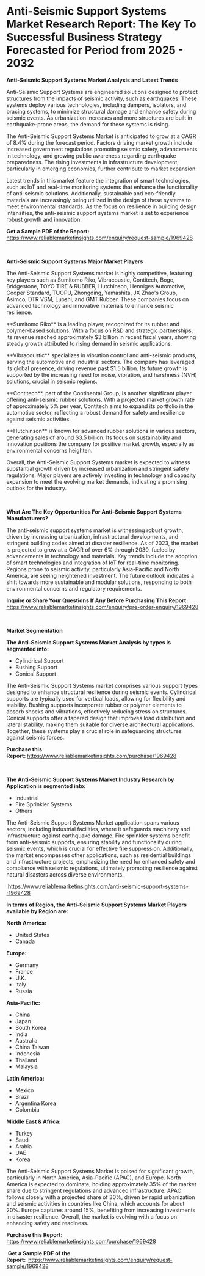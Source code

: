 <p><h1>Anti-Seismic Support Systems Market Research Report: The Key To Successful Business Strategy Forecasted for Period from 2025 - 2032</h1></p><p><strong>Anti-Seismic Support Systems Market Analysis and Latest Trends</strong></p>
<p><p>Anti-Seismic Support Systems are engineered solutions designed to protect structures from the impacts of seismic activity, such as earthquakes. These systems deploy various technologies, including dampers, isolators, and bracing systems, to minimize structural damage and enhance safety during seismic events. As urbanization increases and more structures are built in earthquake-prone areas, the demand for these systems is rising.</p><p>The Anti-Seismic Support Systems Market is anticipated to grow at a CAGR of 8.4% during the forecast period. Factors driving market growth include increased government regulations promoting seismic safety, advancements in technology, and growing public awareness regarding earthquake preparedness. The rising investments in infrastructure development, particularly in emerging economies, further contribute to market expansion. </p><p>Latest trends in this market feature the integration of smart technologies, such as IoT and real-time monitoring systems that enhance the functionality of anti-seismic solutions. Additionally, sustainable and eco-friendly materials are increasingly being utilized in the design of these systems to meet environmental standards. As the focus on resilience in building design intensifies, the anti-seismic support systems market is set to experience robust growth and innovation.</p></p>
<p><strong>Get a Sample PDF of the Report:&nbsp;</strong> <a href="https://www.reliablemarketinsights.com/enquiry/request-sample/1969428?utm_campaign=2199&utm_medium=2&utm_source=Github&utm_content=ia&utm_term=12042025&utm_id=anti-seismic-support-systems">https://www.reliablemarketinsights.com/enquiry/request-sample/1969428</a></p>
<p>&nbsp;</p>
<p><strong>Anti-Seismic Support Systems Major Market Players</strong></p>
<p><p>The Anti-Seismic Support Systems market is highly competitive, featuring key players such as Sumitomo Riko, Vibracoustic, Contitech, Boge, Bridgestone, TOYO TIRE & RUBBER, Hutchinson, Henniges Automotive, Cooper Standard, TUOPU, Zhongding, Yamashita, JX Zhao's Group, Asimco, DTR VSM, Luoshi, and GMT Rubber. These companies focus on advanced technology and innovative materials to enhance seismic resilience.</p><p>**Sumitomo Riko** is a leading player, recognized for its rubber and polymer-based solutions. With a focus on R&D and strategic partnerships, its revenue reached approximately $3 billion in recent fiscal years, showing steady growth attributed to rising demand in seismic applications.</p><p>**Vibracoustic** specializes in vibration control and anti-seismic products, serving the automotive and industrial sectors. The company has leveraged its global presence, driving revenue past $1.5 billion. Its future growth is supported by the increasing need for noise, vibration, and harshness (NVH) solutions, crucial in seismic regions.</p><p>**Contitech**, part of the Continental Group, is another significant player offering anti-seismic rubber solutions. With a projected market growth rate of approximately 5% per year, Contitech aims to expand its portfolio in the automotive sector, reflecting a robust demand for safety and resilience against seismic activities.</p><p>**Hutchinson** is known for advanced rubber solutions in various sectors, generating sales of around $3.5 billion. Its focus on sustainability and innovation positions the company for positive market growth, especially as environmental concerns heighten.</p><p>Overall, the Anti-Seismic Support Systems market is expected to witness substantial growth driven by increased urbanization and stringent safety regulations. Major players are actively investing in technology and capacity expansion to meet the evolving market demands, indicating a promising outlook for the industry.</p></p>
<p>&nbsp;</p>
<p><strong>What Are The Key Opportunities For Anti-Seismic Support Systems Manufacturers?</strong></p>
<p><p>The anti-seismic support systems market is witnessing robust growth, driven by increasing urbanization, infrastructural developments, and stringent building codes aimed at disaster resilience. As of 2023, the market is projected to grow at a CAGR of over 6% through 2030, fueled by advancements in technology and materials. Key trends include the adoption of smart technologies and integration of IoT for real-time monitoring. Regions prone to seismic activity, particularly Asia-Pacific and North America, are seeing heightened investment. The future outlook indicates a shift towards more sustainable and modular solutions, responding to both environmental concerns and regulatory requirements.</p></p>
<p><strong>Inquire or Share Your Questions If Any Before Purchasing This Report:</strong> <a href="https://www.reliablemarketinsights.com/enquiry/pre-order-enquiry/1969428?utm_campaign=2199&utm_medium=2&utm_source=Github&utm_content=ia&utm_term=12042025&utm_id=anti-seismic-support-systems">https://www.reliablemarketinsights.com/enquiry/pre-order-enquiry/1969428</a></p>
<p>&nbsp;</p>
<p><strong>Market Segmentation</strong></p>
<p><strong>The Anti-Seismic Support Systems Market Analysis by types is segmented into:</strong></p>
<p><ul><li>Cylindrical Support</li><li>Bushing Support</li><li>Conical Support</li></ul></p>
<p><p>The Anti-Seismic Support Systems market comprises various support types designed to enhance structural resilience during seismic events. Cylindrical supports are typically used for vertical loads, allowing for flexibility and stability. Bushing supports incorporate rubber or polymer elements to absorb shocks and vibrations, effectively reducing stress on structures. Conical supports offer a tapered design that improves load distribution and lateral stability, making them suitable for diverse architectural applications. Together, these systems play a crucial role in safeguarding structures against seismic forces.</p></p>
<p><strong>Purchase this Report:&nbsp;</strong><a href="https://www.reliablemarketinsights.com/purchase/1969428?utm_campaign=2199&utm_medium=2&utm_source=Github&utm_content=ia&utm_term=12042025&utm_id=anti-seismic-support-systems">https://www.reliablemarketinsights.com/purchase/1969428</a></p>
<p>&nbsp;</p>
<p><strong>The Anti-Seismic Support Systems Market Industry Research by Application is segmented into:</strong></p>
<p><ul><li>Industrial</li><li>Fire Sprinkler Systems</li><li>Others</li></ul></p>
<p><p>The Anti-Seismic Support Systems Market application spans various sectors, including industrial facilities, where it safeguards machinery and infrastructure against earthquake damage. Fire sprinkler systems benefit from anti-seismic supports, ensuring stability and functionality during seismic events, which is crucial for effective fire suppression. Additionally, the market encompasses other applications, such as residential buildings and infrastructure projects, emphasizing the need for enhanced safety and compliance with seismic regulations, ultimately promoting resilience against natural disasters across diverse environments.</p></p>
<p><a href="https://www.reliablemarketinsights.com/anti-seismic-support-systems-r1969428?utm_campaign=2199&utm_medium=2&utm_source=Github&utm_content=ia&utm_term=12042025&utm_id=anti-seismic-support-systems">&nbsp;https://www.reliablemarketinsights.com/anti-seismic-support-systems-r1969428</a></p>
<p><strong>In terms of Region, the Anti-Seismic Support Systems Market Players available by Region are:</strong></p>
<p>
    <p> <strong> North America: </strong>
        <ul>
            <li>United States</li>
            <li>Canada</li>
        </ul>
        </p> 
    <p> <strong> Europe: </strong>
        <ul>
            <li>Germany</li>
            <li>France</li>
            <li>U.K.</li>
            <li>Italy</li>
            <li>Russia</li>
        </ul>
        </p> 
    <p> <strong> Asia-Pacific: </strong>
        <ul>
            <li>China</li>
            <li>Japan</li>
            <li>South Korea</li>
            <li>India</li>
            <li>Australia</li>
            <li>China Taiwan</li>
            <li>Indonesia</li>
            <li>Thailand</li>
            <li>Malaysia</li>
        </ul>
        </p> 
    <p> <strong> Latin America: </strong>
        <ul>
            <li>Mexico</li>
            <li>Brazil</li>
            <li>Argentina Korea</li>
            <li>Colombia</li>
        </ul>
        </p> 
    <p> <strong> Middle East & Africa: </strong>
        <ul>
            <li>Turkey</li>
            <li>Saudi</li>
            <li>Arabia</li>
            <li>UAE</li>
            <li>Korea</li>
        </ul>
    </p>
    </p>
<p><p>The Anti-Seismic Support Systems Market is poised for significant growth, particularly in North America, Asia-Pacific (APAC), and Europe. North America is expected to dominate, holding approximately 35% of the market share due to stringent regulations and advanced infrastructure. APAC follows closely with a projected share of 30%, driven by rapid urbanization and seismic activities in countries like China, which accounts for about 20%. Europe captures around 15%, benefiting from increasing investments in disaster resilience. Overall, the market is evolving with a focus on enhancing safety and readiness.</p></p>
<p><strong>Purchase this Report: </strong><a href="https://www.reliablemarketinsights.com/purchase/1969428?utm_campaign=2199&utm_medium=2&utm_source=Github&utm_content=ia&utm_term=12042025&utm_id=anti-seismic-support-systems">https://www.reliablemarketinsights.com/purchase/1969428</a></p>
<p>&nbsp;<strong>Get a Sample PDF of the Report:&nbsp;&nbsp;</strong><a href="https://www.reliablemarketinsights.com/enquiry/request-sample/1969428?utm_campaign=2199&utm_medium=2&utm_source=Github&utm_content=ia&utm_term=12042025&utm_id=anti-seismic-support-systems">https://www.reliablemarketinsights.com/enquiry/request-sample/1969428</a></p>
<p><strong></strong></p>
<p><p></p><p></p><p></p></p>